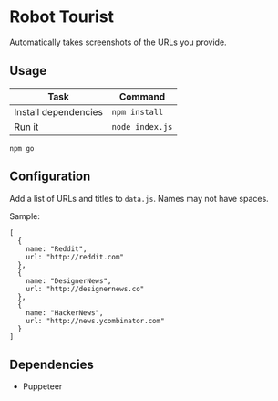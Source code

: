 # Robot Tourist

Automatically takes screenshots of the URLs you provide.

## Usage

| Task                 | Command         |
| -------------------- | --------------- |
| Install dependencies | `npm install`   |
| Run it               | `node index.js` |

```
npm go
```

## Configuration

Add a list of URLs and titles to `data.js`. Names may not have spaces.

Sample:

```
[
  {
    name: "Reddit",
    url: "http://reddit.com"
  },
  {
    name: "DesignerNews",
    url: "http://designernews.co"
  },
  {
    name: "HackerNews",
    url: "http://news.ycombinator.com"
  }
]
```

## Dependencies

* Puppeteer
